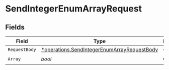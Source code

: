 # SendIntegerEnumArrayRequest


## Fields

| Field                                                                                                     | Type                                                                                                      | Required                                                                                                  | Description                                                                                               |
| --------------------------------------------------------------------------------------------------------- | --------------------------------------------------------------------------------------------------------- | --------------------------------------------------------------------------------------------------------- | --------------------------------------------------------------------------------------------------------- |
| `RequestBody`                                                                                             | [*operations.SendIntegerEnumArrayRequestBody](../../models/operations/sendintegerenumarrayrequestbody.md) | :heavy_minus_sign:                                                                                        | N/A                                                                                                       |
| `Array`                                                                                                   | *bool*                                                                                                    | :heavy_check_mark:                                                                                        | N/A                                                                                                       |